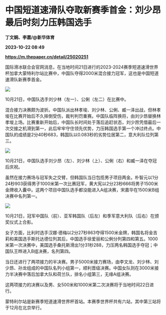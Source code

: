 # 中国短道速滑队夺取新赛季首金：刘少昂最后时刻力压韩国选手
**丁文娴、李嘉/@新华体育**

**2023-10-22 08:49**

**https://m.thepaper.cn/detail/25020251**

国际滑冰联合会官网消息，在当地时间21日进行的2023-2024赛季短道速滑世界杯加拿大蒙特利尔站比赛中，中国队夺得2000米混合接力冠军，这也是中国短道速滑队新赛季首金。

![](https://imagecloud.thepaper.cn/thepaper/image/275/154/515.jpg)

10月21日，中国队选手刘少林（左一）、公俐（左二）在比赛中。

混合接力决赛颇为波折。中国队派出林孝埈、刘少林、公俐、臧一泽出战，但林孝埈在比赛开始后不久摔倒受伤，裁判判罚重赛。中国队临阵换将，由刘少昂替换林孝埈上场。比赛重新开始后，中国队长时间处于落后追赶状态，刘少昂凭借最后一次交接之机滑到第一，此后牢牢守住领先优势，力压韩国选手第一个冲过终点。中国队的成绩是2分40秒683，韩国队以0.083秒的劣势位居第二，意大利队位列第三。

![](https://imagecloud.thepaper.cn/thepaper/image/275/154/516.jpg)

10月21日，中国队选手刘少昂（左）、刘少林（上）、公俐（右）和臧一泽在夺冠后庆祝。

虽然在接力赛场与冠军失之交臂，但韩国队当日包揽男子项目两金。朴智元以1分24秒903获得男子1000米第一次比赛冠军，黄大宪以2分23秒666将男子1500米金牌收入囊中。这两个项目中国队选手都没能进入A组决赛，宋嘉华在1500米B组决赛中名列第一。

![](https://imagecloud.thepaper.cn/thepaper/image/275/154/517.jpg)

10月21日，冠军中国队（前）、亚军韩国队（后左）和季军意大利队（后右）在颁奖仪式上合影。

女子方面，比利时选手汉娜·德梅以2分27秒863夺得1500米金牌，韩国名将金吉莉和美国选手斯托达德位列其后，中国选手徐爱丽和公俐分列第四和第五。1000米第一次决赛中，美国选手桑托斯滑出1分31秒288，力压两名韩国选手夺冠；中国队王晔进入B组决赛，名列第四。

当日还进行了两项接力的半决赛。男子5000米接力赛场，由李文龙、刘少林、刘少昂、孙龙组成的中国队名列小组第一，顺利晋级决赛。中国女队则在3000米接力半决赛中落后加拿大队和荷兰队，排名小组第三，无缘A组决赛。

这两项接力的决赛以及男、女500米和1000米第二次决赛将于当地时间22日进行。

蒙特利尔站是新赛季短道速滑世界杯首站。本赛季世界杯共有六站，其中第三站将于12月在北京举行。